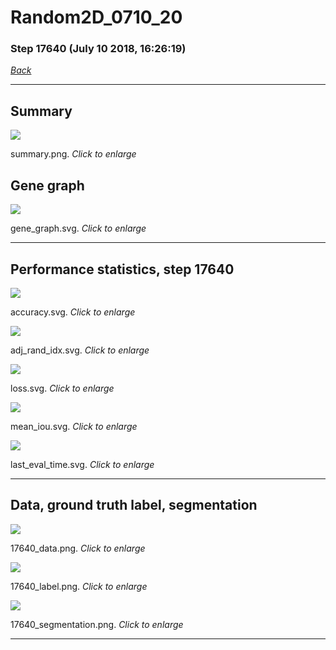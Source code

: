 # Random2D_0710_20

### Step 17640 (July 10 2018, 16:26:19)

[_Back_](..)

---

## Summary

<div class="images"><a href="media/summary.png"><img  src="media/summary.png" align="center"></a><p>summary.png. <i>Click to enlarge</i></p></div>

## Gene graph

<div class="images"><a href="media/gene_graph.svg"><img  src="media/gene_graph.svg" align="center"></a><p>gene_graph.svg. <i>Click to enlarge</i></p></div>

---

## Performance statistics, step 17640

<div class="images"><a href="media/accuracy.svg"><img class="mini" src="media/accuracy.svg" align="center"></a><p>accuracy.svg. <i>Click to enlarge</i></p></div>
<div class="images"><a href="media/adj_rand_idx.svg"><img class="mini" src="media/adj_rand_idx.svg" align="center"></a><p>adj_rand_idx.svg. <i>Click to enlarge</i></p></div>
<div class="images"><a href="media/loss.svg"><img class="mini" src="media/loss.svg" align="center"></a><p>loss.svg. <i>Click to enlarge</i></p></div>
<div class="images"><a href="media/mean_iou.svg"><img class="mini" src="media/mean_iou.svg" align="center"></a><p>mean_iou.svg. <i>Click to enlarge</i></p></div>
<div class="images"><a href="media/last_eval_time.svg"><img class="mini" src="media/last_eval_time.svg" align="center"></a><p>last_eval_time.svg. <i>Click to enlarge</i></p></div>

---

## Data, ground truth label, segmentation

<div class="images"><a href="media/17640_data.png"><img class="mini" src="media/17640_data.png" align="center"></a><p>17640_data.png. <i>Click to enlarge</i></p></div>
<div class="images"><a href="media/17640_label.png"><img class="mini" src="media/17640_label.png" align="center"></a><p>17640_label.png. <i>Click to enlarge</i></p></div>
<div class="images"><a href="media/17640_segmentation.png"><img class="mini" src="media/17640_segmentation.png" align="center"></a><p>17640_segmentation.png. <i>Click to enlarge</i></p></div>

---


